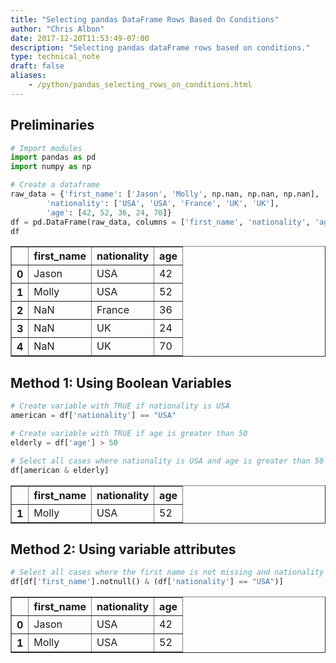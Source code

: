 ```yaml
---
title: "Selecting pandas DataFrame Rows Based On Conditions"
author: "Chris Albon"
date: 2017-12-20T11:53:49-07:00
description: "Selecting pandas dataFrame rows based on conditions."
type: technical_note
draft: false
aliases:
    - /python/pandas_selecting_rows_on_conditions.html
---
```

## Preliminaries


```python
# Import modules
import pandas as pd
import numpy as np
```


```python
# Create a dataframe
raw_data = {'first_name': ['Jason', 'Molly', np.nan, np.nan, np.nan], 
        'nationality': ['USA', 'USA', 'France', 'UK', 'UK'], 
        'age': [42, 52, 36, 24, 70]}
df = pd.DataFrame(raw_data, columns = ['first_name', 'nationality', 'age'])
df
```




<div>
<table border="1" class="dataframe">
  <thead>
    <tr style="text-align: right;">
      <th></th>
      <th>first_name</th>
      <th>nationality</th>
      <th>age</th>
    </tr>
  </thead>
  <tbody>
    <tr>
      <th>0</th>
      <td>Jason</td>
      <td>USA</td>
      <td>42</td>
    </tr>
    <tr>
      <th>1</th>
      <td>Molly</td>
      <td>USA</td>
      <td>52</td>
    </tr>
    <tr>
      <th>2</th>
      <td>NaN</td>
      <td>France</td>
      <td>36</td>
    </tr>
    <tr>
      <th>3</th>
      <td>NaN</td>
      <td>UK</td>
      <td>24</td>
    </tr>
    <tr>
      <th>4</th>
      <td>NaN</td>
      <td>UK</td>
      <td>70</td>
    </tr>
  </tbody>
</table>
</div>



## Method 1: Using Boolean Variables


```python
# Create variable with TRUE if nationality is USA
american = df['nationality'] == "USA"

# Create variable with TRUE if age is greater than 50
elderly = df['age'] > 50

# Select all cases where nationality is USA and age is greater than 50
df[american & elderly]
```




<div>
<table border="1" class="dataframe">
  <thead>
    <tr style="text-align: right;">
      <th></th>
      <th>first_name</th>
      <th>nationality</th>
      <th>age</th>
    </tr>
  </thead>
  <tbody>
    <tr>
      <th>1</th>
      <td>Molly</td>
      <td>USA</td>
      <td>52</td>
    </tr>
  </tbody>
</table>
</div>



## Method 2: Using variable attributes 


```python
# Select all cases where the first name is not missing and nationality is USA 
df[df['first_name'].notnull() & (df['nationality'] == "USA")]
```




<div>
<table border="1" class="dataframe">
  <thead>
    <tr style="text-align: right;">
      <th></th>
      <th>first_name</th>
      <th>nationality</th>
      <th>age</th>
    </tr>
  </thead>
  <tbody>
    <tr>
      <th>0</th>
      <td>Jason</td>
      <td>USA</td>
      <td>42</td>
    </tr>
    <tr>
      <th>1</th>
      <td>Molly</td>
      <td>USA</td>
      <td>52</td>
    </tr>
  </tbody>
</table>
</div>


